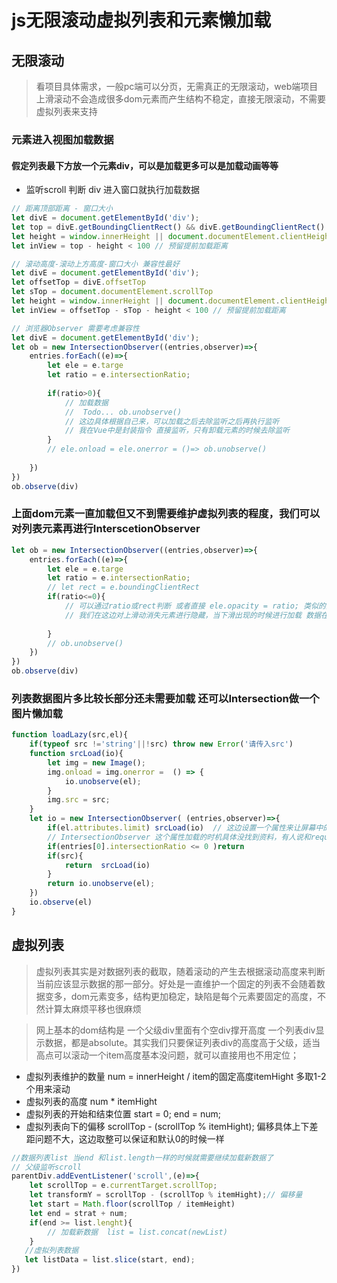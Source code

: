 # js无限滚动虚拟列表和元素懒加载

## 无限滚动

> 看项目具体需求，一般pc端可以分页，无需真正的无限滚动，web端项目上滑滚动不会造成很多dom元素而产生结构不稳定，直接无限滚动，不需要虚拟列表来支持

### 元素进入视图加载数据

#### 假定列表最下方放一个元素div，可以是加载更多可以是加载动画等等

* 监听scroll 判断 div 进入窗口就执行加载数据
```javascript
// 距离顶部距离 - 窗口大小
let divE = document.getElementById('div');
let top = divE.getBoundingClientRect() && divE.getBoundingClientRect().top;
let height = window.innerHeight || document.documentElement.clientHeight || document.body.clientHeight;
let inView = top - height < 100 // 预留提前加载距离
```

```javascript
// 滚动高度-滚动上方高度-窗口大小 兼容性最好
let divE = document.getElementById('div');
let offsetTop = divE.offsetTop
let sTop = document.documentElement.scrollTop
let height = window.innerHeight || document.documentElement.clientHeight || document.body.clientHeight;
let inView = offsetTop - sTop - height < 100 // 预留提前加载距离
```
```js
// 浏览器Observer 需要考虑兼容性 
let divE = document.getElementById('div');
let ob = new IntersectionObserver((entries,observer)=>{
    entries.forEach((e)=>{
        let ele = e.targe
        let ratio = e.intersectionRatio;
        
        if(ratio>0){
            // 加载数据
            //  Todo... ob.unobserve()
            // 这边具体根据自己来，可以加载之后去除监听之后再执行监听
            // 我在Vue中是封装指令 直接监听，只有卸载元素的时候去除监听
        }
        // ele.onload = ele.onerror = ()=> ob.unobserve()
        
    }) 
})
ob.observe(div)
```

### 上面dom元素一直加载但又不到需要维护虚拟列表的程度，我们可以对列表元素再进行InterscetionObserver

```js
let ob = new IntersectionObserver((entries,observer)=>{
    entries.forEach((e)=>{
        let ele = e.targe
        let ratio = e.intersectionRatio;
        // let rect = e.boundingClientRect
        if(ratio<=0){
            // 可以通过ratio或rect判断 或者直接 ele.opacity = ratio; 类似的方式直接修改
            // 我们在这边对上滑动消失元素进行隐藏，当下滑出现的时候进行加载 数据在内存中所以基本无感
             
        }
        // ob.unobserve()
    }) 
})
ob.observe(div)

```

### 列表数据图片多比较长部分还未需要加载 还可以Intersection做一个图片懒加载
```js
function loadLazy(src,el){
    if(typeof src !='string'||!src) throw new Error('请传入src')
    function srcLoad(io){
        let img = new Image();
        img.onload = img.onerror =  () => {
            io.unobserve(el);
        }
        img.src = src;
    }
    let io = new IntersectionObserver( (entries,observer)=>{
        if(el.attributes.limit) srcLoad(io)  // 这边设置一个属性来让屏幕中的直接加载而 或者说屏幕中的元素直接不监听
        // IntersectionObserver 这个属性加载的时机具体没找到资料，有人说和requestIdecallback 一样，还有说每次更新前加载，但屏幕中的intersectionRatio确实是0 所以第一次屏幕显示的都监听不到
        if(entries[0].intersectionRatio <= 0 )return
        if(src){
            return  srcLoad(io)
        }
        return io.unobserve(el);
    })
    io.observe(el)
}
```

## 虚拟列表

> 虚拟列表其实是对数据列表的截取，随着滚动的产生去根据滚动高度来判断当前应该显示数据的那一部分。好处是一直维护一个固定的列表不会随着数据变多，dom元素变多，结构更加稳定，缺陷是每个元素要固定的高度，不然计算太麻烦平移也很麻烦

> 网上基本的dom结构是 一个父级div里面有个空div撑开高度 一个列表div显示数据，都是absolute。其实我们只要保证列表div的高度高于父级，适当高点可以滚动一个item高度基本没问题，就可以直接用也不用定位；

* 虚拟列表维护的数量 num =  innerHeight / item的固定高度itemHight  多取1-2个用来滚动
* 虚拟列表的高度 num * itemHight
* 虚拟列表的开始和结束位置 start = 0; end = num;
* 虚拟列表向下的偏移 scrollTop - (scrollTop % itemHight);  偏移具体上下差距问题不大，这边取整可以保证和默认0的时候一样
```js
//数据列表list 当end 和list.length一样的时候就需要继续加载新数据了
// 父级监听scroll
parentDiv.addEventListener('scroll',(e)=>{
    let scrollTop = e.currentTarget.scrollTop;
    let transformY = scrollTop - (scrollTop % itemHight);// 偏移量
    let start = Math.floor(scrollTop / itemHeight)
    let end = strat + num;
    if(end >= list.lenght){
        // 加载新数据  list = list.concat(newList)
    }
   //虚拟列表数据
   let listData = list.slice(start, end);
})
```




